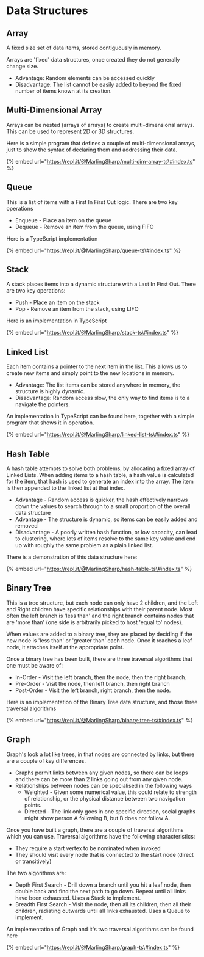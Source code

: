 # Data Structures

## Array

A fixed size set of data items, stored contiguously in memory.

Arrays are 'fixed' data structures, once created they do not generally change size.

* Advantage: Random elements can be accessed quickly
* Disadvantage: The list cannot be easily added to beyond the fixed number of items known at its creation.

## Multi-Dimensional Array

Arrays can be nested \(arrays of arrays\) to create multi-dimensional arrays. This can be used to represent 2D or 3D structures. 

Here is a simple program that defines a couple of multi-dimensional arrays, just to show the syntax of declaring them and addressing their data.

{% embed url="https://repl.it/@MarlingSharp/multi-dim-array-ts\#index.ts" %}

## Queue

This is a list of items with a First In First Out logic. There are two key operations

* Enqueue - Place an item on the queue
* Dequeue - Remove an item from the queue, using FIFO

Here is a TypeScript implementation

{% embed url="https://repl.it/@MarlingSharp/queue-ts\#index.ts" %}

## Stack

A stack places items into a dynamic structure with a Last In First Out. There are two key operations:

* Push - Place an item on the stack
* Pop - Remove an item from the stack, using LIFO

Here is an implementation in TypeScript

{% embed url="https://repl.it/@MarlingSharp/stack-ts\#index.ts" %}

## Linked List

Each item contains a pointer to the next item in the list. This allows us to create new items and  simply point to the new locations in memory. 

* Advantage: The list items can be stored anywhere in memory, the structure is highly dynamic.
* Disadvantage: Random access slow, the only way to find items is to a navigate the pointers.

An implementation in TypeScript can be found here, together with a simple program that shows it in operation.

{% embed url="https://repl.it/@MarlingSharp/linked-list-ts\#index.ts" %}

## Hash Table

A hash table attempts to solve both problems, by allocating a fixed array of Linked Lists. When adding items to a hash table, a hash value is calculated for the item, that hash is used to generate an index into the array. The item is then appended to the linked list at that index.

* Advantage - Random access is quicker, the hash effectively narrows down the values to search through to a small proportion of the overall data structure
* Advantage - The structure is dynamic, so items can be easily added and removed
* Disadvantage - A poorly written hash function, or low capacity, can lead to clustering, where lots of items resolve to the same key value and end up with roughly the same problem as a plain linked list.

There is a demonstration of this data structure here:

{% embed url="https://repl.it/@MarlingSharp/hash-table-ts\#index.ts" %}

## Binary Tree

This is a tree structure, but each node can only have 2 children, and the Left and Right children have specific relationships with their parent node. Most often the left branch is 'less than' and the right branch contains nodes that are 'more than' \(one side is arbitrarily picked to host 'equal to' nodes\).

When values are added to a binary tree, they are placed by deciding if the new node is 'less than' or 'greater than' each node. Once it reaches a leaf node, it attaches itself at the appropriate point.

Once a binary tree has been built, there are three traversal algorithms that one must be aware of:

* In-Order - Visit the left branch, then the node, then the right branch.
* Pre-Order - Visit the node, then left branch, then right branch
* Post-Order - Visit the left branch, right branch, then the node.

Here is an implementation of the Binary Tree data structure, and those three traversal algorithms

{% embed url="https://repl.it/@MarlingSharp/binary-tree-ts\#index.ts" %}

## Graph

Graph's look a lot like trees, in that nodes are connected by links, but there are a couple of key differences.

* Graphs permit links between any given nodes, so there can be loops and there can be more than 2 links going out from any given node.
* Relationships between nodes can be specialised in the following ways
  * Weighted - Given some numerical value, this could relate to strength of relationship, or the physical distance between two navigation points.
  * Directed - The link only goes in one specific direction, social graphs might show person A following B, but B does not follow A.

Once you have built a graph, there are a couple of traversal algorithms which you can use. Traversal algorithms have the following characteristics:

* They require a start vertex to be nominated when invoked
* They should visit every node that is connected to the start node \(direct or transitively\)

The two algorithms are:

* Depth First Search - Drill down a branch until you hit a leaf node, then double back and find the next path to go down. Repeat until all links have been exhausted. Uses a Stack to implement.
* Breadth First Search - Visit the node, then all its children, then all their children, radiating outwards until all links exhausted. Uses a Queue to implement.

An implementation of Graph and it's two traversal algorithms can be found here

{% embed url="https://repl.it/@MarlingSharp/graph-ts\#index.ts" %}



